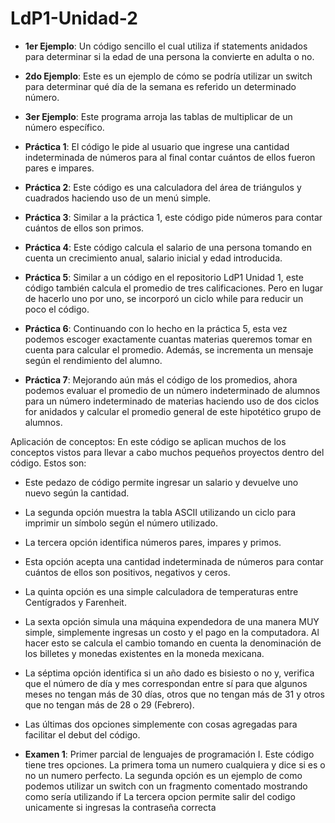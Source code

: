 # LdP1-Unidad-2

- **1er Ejemplo**: Un código sencillo el cual utiliza if statements anidados para determinar si la edad de una persona la convierte en adulta o no.

- **2do Ejemplo**: Este es un ejemplo de cómo se podría utilizar un switch para determinar qué día de la semana es referido un determinado número.

- **3er Ejemplo**: Este programa arroja las tablas de multiplicar de un número específico.

- **Práctica 1**: El código le pide al usuario que ingrese una cantidad indeterminada de números para al final contar cuántos de ellos fueron pares e impares.

- **Práctica 2**: Este código es una calculadora del área de triángulos y cuadrados haciendo uso de un menú simple.

- **Práctica 3**: Similar a la práctica 1, este código pide números para contar cuántos de ellos son primos.

- **Práctica 4**: Este código calcula el salario de una persona tomando en cuenta un crecimiento anual, salario inicial y edad introducida.

- **Práctica 5**: Similar a un código en el repositorio LdP1 Unidad 1, este código también calcula el promedio de tres calificaciones. Pero en lugar de hacerlo uno por uno, se incorporó un ciclo while para reducir un poco el código.

- **Práctica 6**: Continuando con lo hecho en la práctica 5, esta vez podemos escoger exactamente cuantas materias queremos tomar en cuenta para calcular el promedio. Además, se incrementa un mensaje según el rendimiento del alumno.

- **Práctica 7**: Mejorando aún más el código de los promedios, ahora podemos evaluar el promedio de un número indeterminado de alumnos para un número indeterminado de materias haciendo uso de dos ciclos for anidados y calcular el promedio general de este hipotético grupo de alumnos.

Aplicación de conceptos: En este código se aplican muchos de los conceptos vistos para llevar a cabo muchos pequeños proyectos dentro del código. Estos son:
- Este pedazo de código permite ingresar un salario y devuelve uno nuevo según la cantidad.
- La segunda opción muestra la tabla ASCII  utilizando un ciclo para imprimir un símbolo según el número utilizado.
- La tercera opción identifica números pares, impares y primos.
- Esta opción acepta una cantidad indeterminada de números para contar cuántos de ellos son positivos, negativos y ceros.
- La quinta opción es una simple calculadora de temperaturas entre Centígrados y Farenheit.
- La sexta opción simula una máquina expendedora de una manera MUY simple, simplemente ingresas un costo y el pago en la computadora. Al hacer esto se calcula el cambio tomando en cuenta la denominación de los billetes y monedas existentes en la moneda mexicana.
- La séptima opción identifica si un año dado es bisiesto o no y, verifica que el número de día y mes correspondan entre sí para que algunos meses no tengan más de 30 días, otros que no tengan más de 31 y otros que no tengan más de 28 o 29 (Febrero).
- Las últimas dos opciones simplemente con cosas agregadas para facilitar el debut del código.

- **Examen 1**: Primer parcial de lenguajes de programación I. Este código tiene tres opciones. La primera toma un numero cualquiera y dice si es o no un numero perfecto. La segunda opción es un ejemplo de como podemos utilizar un switch con un fragmento comentado mostrando como sería utilizando if La tercera opcion permite salir del codigo unicamente si ingresas la contraseña correcta
